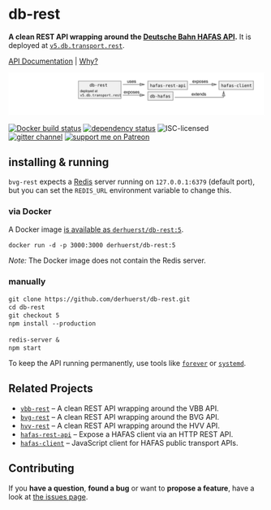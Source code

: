 # db-rest

**A clean REST API wrapping around the [Deutsche Bahn HAFAS API](https://github.com/public-transport/db-hafas#db-hafas).** It is deployed at [`v5.db.transport.rest`](https://v5.db.transport.rest/).

[API Documentation](docs/index.md) | [Why?](docs/why.md)

![db-rest architecture diagram](architecture.svg)

[![Docker build status](https://img.shields.io/docker/build/derhuerst/db-rest.svg)](https://hub.docker.com/r/derhuerst/db-rest/)
[![dependency status](https://img.shields.io/david/derhuerst/db-rest.svg)](https://david-dm.org/derhuerst/db-rest)
![ISC-licensed](https://img.shields.io/github/license/derhuerst/db-rest.svg)
[![gitter channel](https://badges.gitter.im/derhuerst/db-rest.svg)](https://gitter.im/derhuerst/db-rest)
[![support me on Patreon](https://img.shields.io/badge/support%20me-on%20patreon-fa7664.svg)](https://patreon.com/derhuerst)


## installing & running

`bvg-rest` expects a [Redis](https://redis.io/) server running on `127.0.0.1:6379` (default port), but you can set the `REDIS_URL` environment variable to change this.

### via Docker

A Docker image [is available as `derhuerst/db-rest:5`](https://hub.docker.com/r/derhuerst/db-rest:5).

```shell
docker run -d -p 3000:3000 derhuerst/db-rest:5
```

*Note:* The Docker image does not contain the Redis server.

### manually

```shell
git clone https://github.com/derhuerst/db-rest.git
cd db-rest
git checkout 5
npm install --production

redis-server &
npm start
```

To keep the API running permanently, use tools like [`forever`](https://github.com/foreverjs/forever#forever) or [`systemd`](https://wiki.debian.org/systemd).


## Related Projects

- [`vbb-rest`](https://github.com/derhuerst/vbb-rest) – A clean REST API wrapping around the VBB API.
- [`bvg-rest`](https://github.com/derhuerst/bvg-rest) – A clean REST API wrapping around the BVG API.
- [`hvv-rest`](https://github.com/derhuerst/hvv-rest) – A clean REST API wrapping around the HVV API.
- [`hafas-rest-api`](https://github.com/public-transport/hafas-rest-api) – Expose a HAFAS client via an HTTP REST API.
- [`hafas-client`](https://github.com/public-transport/hafas-client) – JavaScript client for HAFAS public transport APIs.


## Contributing

If you **have a question**, **found a bug** or want to **propose a feature**, have a look at [the issues page](https://github.com/derhuerst/db-rest/issues).
